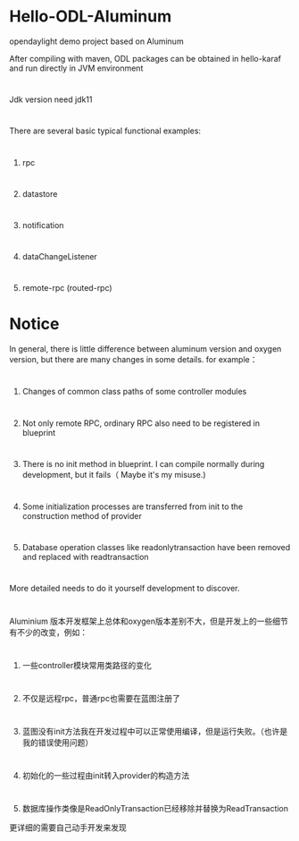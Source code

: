 # Hello-ODL-Aluminum
opendaylight demo project based on Aluminum


After compiling with maven, ODL packages can be obtained in hello-karaf and run directly in JVM environment
#
Jdk version need jdk11
#
There are several basic typical functional examples:

#
1) rpc
#
2) datastore
#
3) notification
#
4) dataChangeListener
#
5) remote-rpc (routed-rpc)
#

# Notice

In general, there is little difference between aluminum version and oxygen version, but there are many changes in some details. for example：
#
1) Changes of common class paths of some controller modules
#
2) Not only remote RPC, ordinary RPC also need to be registered in blueprint
#
3) There is no init method in blueprint. I can compile normally during development, but it fails（ Maybe it's my misuse.)
#
4) Some initialization processes are transferred from init to the construction method of provider
#
5) Database operation classes like readonlytransaction have been removed and replaced with readtransaction
#
More detailed needs to do it yourself development to discover.
#


Aluminium 版本开发框架上总体和oxygen版本差别不大，但是开发上的一些细节有不少的改变，例如：
#
1) 一些controller模块常用类路径的变化
#
2) 不仅是远程rpc，普通rpc也需要在蓝图注册了
#
3) 蓝图没有init方法我在开发过程中可以正常使用编译，但是运行失败。（也许是我的错误使用问题）
#
4) 初始化的一些过程由init转入provider的构造方法
#
5) 数据库操作类像是ReadOnlyTransaction已经移除并替换为ReadTransaction

更详细的需要自己动手开发来发现
